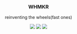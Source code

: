<h3 align="center">WHMKR</h3>

<p align="center">reinventing the wheels(fast ones)</p>

<p align="center">
<img src="https://img.shields.io/badge/-solidity-lightgrey?style=flat-square&logo=Solidity&logoColor=white"/></a>
<img src="https://img.shields.io/badge/-typescript-blue?style=flat-square&logo=Typescript&logoColor=white"/></a>
<img src="https://img.shields.io/badge/-rust-orange?style=flat-square&logo=Rust&logoColor=white"/></a>
</p>
